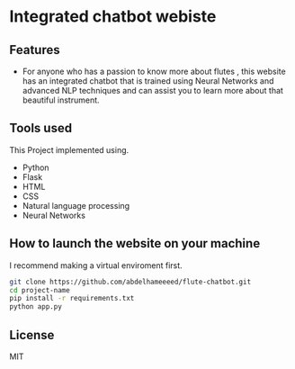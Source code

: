 # Integrated chatbot webiste  

## Features
- For anyone who has a passion to know more about flutes , this website has an integrated chatbot that is trained using Neural Networks and advanced NLP techniques and can assist you to learn more about that beautiful instrument.

## Tools used

This Project implemented using.

- Python
- Flask
- HTML
- CSS
- Natural language processing 
- Neural Networks

## How to launch the website on your machine  

I recommend making a virtual enviroment first.

```sh
git clone https://github.com/abdelhameeeed/flute-chatbot.git
cd project-name
pip install -r requirements.txt
python app.py
```


## License

MIT


